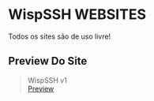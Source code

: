 # WispSSH WEBSITES

Todos os sites são de uso livre!

<h2>Preview Do Site</h2> 

> WispSSH v1<br><a href="https://wispssh.github.io/WispSSH-WEBSITES/WispSSH%20v1/" class="link">Preview</a>